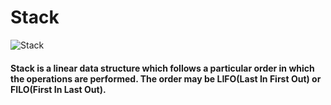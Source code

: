 # Stack

![Stack](https://github.com/nandanabhishek/Data-Structure/blob/main/stack/stack.png)

#### Stack is a linear data structure which follows a particular order in which the operations are performed. The order may be LIFO(Last In First Out) or FILO(First In Last Out).
